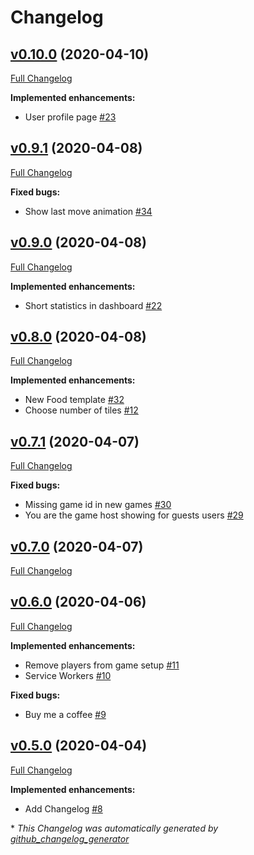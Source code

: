 # Changelog

## [v0.10.0](https://github.com/andreasonny83/online-memory/tree/v0.10.0) (2020-04-10)

[Full Changelog](https://github.com/andreasonny83/online-memory/compare/v0.9.1...v0.10.0)

**Implemented enhancements:**

- User profile page [\#23](https://github.com/andreasonny83/online-memory/issues/23)

## [v0.9.1](https://github.com/andreasonny83/online-memory/tree/v0.9.1) (2020-04-08)

[Full Changelog](https://github.com/andreasonny83/online-memory/compare/v0.9.0...v0.9.1)

**Fixed bugs:**

- Show last move animation [\#34](https://github.com/andreasonny83/online-memory/issues/34)

## [v0.9.0](https://github.com/andreasonny83/online-memory/tree/v0.9.0) (2020-04-08)

[Full Changelog](https://github.com/andreasonny83/online-memory/compare/v0.8.0...v0.9.0)

**Implemented enhancements:**

- Short statistics in dashboard [\#22](https://github.com/andreasonny83/online-memory/issues/22)

## [v0.8.0](https://github.com/andreasonny83/online-memory/tree/v0.8.0) (2020-04-08)

[Full Changelog](https://github.com/andreasonny83/online-memory/compare/v0.7.1...v0.8.0)

**Implemented enhancements:**

- New Food template [\#32](https://github.com/andreasonny83/online-memory/issues/32)
- Choose number of tiles [\#12](https://github.com/andreasonny83/online-memory/issues/12)

## [v0.7.1](https://github.com/andreasonny83/online-memory/tree/v0.7.1) (2020-04-07)

[Full Changelog](https://github.com/andreasonny83/online-memory/compare/v0.7.0...v0.7.1)

**Fixed bugs:**

- Missing game id in new games [\#30](https://github.com/andreasonny83/online-memory/issues/30)
- You are the game host showing for guests users [\#29](https://github.com/andreasonny83/online-memory/issues/29)

## [v0.7.0](https://github.com/andreasonny83/online-memory/tree/v0.7.0) (2020-04-07)

[Full Changelog](https://github.com/andreasonny83/online-memory/compare/v0.6.0...v0.7.0)

## [v0.6.0](https://github.com/andreasonny83/online-memory/tree/v0.6.0) (2020-04-06)

[Full Changelog](https://github.com/andreasonny83/online-memory/compare/v0.5.0...v0.6.0)

**Implemented enhancements:**

- Remove players from game setup [\#11](https://github.com/andreasonny83/online-memory/issues/11)
- Service Workers [\#10](https://github.com/andreasonny83/online-memory/issues/10)

**Fixed bugs:**

- Buy me a coffee [\#9](https://github.com/andreasonny83/online-memory/issues/9)

## [v0.5.0](https://github.com/andreasonny83/online-memory/tree/v0.5.0) (2020-04-04)

[Full Changelog](https://github.com/andreasonny83/online-memory/compare/dee5b6f4679bef5c23a7e96d471b2d599243221d...v0.5.0)

**Implemented enhancements:**

- Add Changelog [\#8](https://github.com/andreasonny83/online-memory/issues/8)



\* *This Changelog was automatically generated by [github_changelog_generator](https://github.com/github-changelog-generator/github-changelog-generator)*
